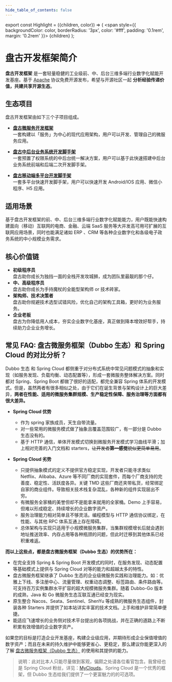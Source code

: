 ```yaml
---
hide_table_of_contents: false
---
```


<head>
  <title>盘古开发框架简介</title>
</head>

export const Highlight = ({children, color}) => (
  <span
    style={{
      backgroundColor: color,
      borderRadius: '3px',
      color: '#fff',
      padding: '0.1rem',
      margin: '0.2rem'
    }}>
    {children}
  </span>
);

# 盘古开发框架简介

**盘古开发框架** 是一套轻量稳健的工业级前、中、后台三维多端行业数字化赋能开发基座。基于 [Apache](https://www.apache.org/licenses/LICENSE-2.0) 协议<Highlight color="#25c2a0">免费开源</Highlight>发布，希望与开源社区一起 **分析经验传递价值，共建共享开源生态**。

## 生态项目
盘古开发框架由如下三个子项目组成。

- [**盘古微服务开发框架**](/docs/intro)  
一套构建以「服务」为中心的现代应用架构，用户可以开发、管理自己的微服务应用。

- [**盘古中后台业务系统开发脚手架**](/admin/intro)  
一套预置了权限系统的中后台统一解决方案，用户可以基于此快速搭建中后台业务系统前端和后端二次开发脚手架。

- [**盘古移动端多平台开发脚手架**](/app/intro)  
一套多平台快速开发脚手架，用户可以快速开发 Android/IOS 应用、微信小程序、H5 应用。

## 适用场景
基于盘古开发框架的前、中、后台三维多端行业数字化赋能能力，用户既能快速构建面向（移动）互联网的电商、金融、云端 SaaS 服务等大并发高可用可扩展的互联网应用场景，同时也能满足诸如 ERP 、CRM 等各种企业数字化和各级电子政务系统的中小规模业务需求。

## 核心价值链
- **初级程序员**  
  盘古助你成长为独挡一面的全栈开发攻城狮，成为团队里最靓的那个仔。
- **中、高级程序员**  
  盘古助你成长为手持魔杖的全能型架构师 or 技术砖家。
- **架构师、技术决策者**  
  盘古助你规避技术选型试错风险，优化自己的架构工具箱，更好的为业务服务。
- **企业老板**  
  盘古为你降低用人成本，夯实企业数字化基座，真正做到降本增效好帮手，持续助力企业业务增长。

## 常见 FAQ: 盘古微服务框架（Dubbo 生态）和 Spring Cloud 的对比分析？

Dubbo 生态 和 Spring Cloud 都侧重于对分布式系统中常见问题模式的抽象和实现（如服务发现、负载均衡、动态配置等），形成一套微服务整体解决方案。同时都对 Spring、Spring Boot 都做了很好的适配，都完全兼容 Spring 体系的开发模式。但是，虽然两者有很多相似之处，由于它们在诞生背景与架构设计上的巨大差异，**两者在性能、适用的微服务集群规模、生产稳定性保障、服务治理等方面都有很大差异。**
- **Spring Cloud 优势**
  - 作为 spring 家族成员，天生自带流量。
  - 对一些常用的微服务模式做了抽象且覆盖范围较广，有一部分是 Dubbo 生态没有的。
  - 基于 HTTP 通信，单体开发模式切换到微服务开发模式学习曲线平滑；加上相对完善的入门文档和 starters，~~让开发者**第一感觉**貌似更简单易用~~。
  
- **Spring Cloud 劣势**
  - 只提供抽象模式的定义不提供官方稳定实现，开发者只能寻求类似 Netflix、Alibaba、Azure 等不同厂商的实现套件，而每个厂商支持的完善度、稳定性、活跃度各异。关键 TMD 这些厂商还夹带私货，经常绑定自家的商业组件。导致相关技术栈复杂混乱，各种新的组件实现层出不穷。
  - 有微服务全家桶的美誉但却不是能拿来就用的全家桶。Demo 上手容易，但难以形成稳定、持续增长的企业数字资产。
  - 服务治理能力相对简单且不够灵活。编程模型与 HTTP 通信协议绑定，在性能、与其他 RPC 体系互通上存在障碍。
  - 总体架构与实现只适用于小规模微服务集群，当集群规模增长后就会遇到地址推送效率、内存占用等各种瓶颈的问题，但此时迁移到其他体系已经积重难返。

**而以上这些点，都是盘古微服务框架（Dubbo 生态）的优势所在：**
  - 在完全支持 Spring & Spring Boot 开发模式的同时，在服务发现、动态配置等基础模式上提供与 Spring Cloud 对等的能力和超越太多的特性。
  - 盘古微服务框架继承了 Dubbo 生态的企业级微服务实践和治理能力。如：优雅上下线、多注册中心、流量管理、权重动态调整、标签路由、条件路由等。可支持百万实例集群水平扩容的超大规模微服务集群。随着 Dubbo-Go 版本的成熟，Java 和 Go 微服务生态互联互通已经变为现实。
  - 原生整合 Nacos、Seata、Sentinel、ShenYu 等成熟的微服务生态组件，封装各种 Starters 并提供了如本站详实丰富的技术文档。上手和维护非常简单便捷。
  - 能适应飞速增长的业务侧对技术平台提出的各项挑战，并在正确的道路上不断积累有效增值的企业数字资产。

如果您的目标是打造企业开发基座，构建企业级应用，并期待形成企业保值增值的数字资产；而且在未来的持久维护中能够更省心、更稳定，那么建议你能更深入的了解 [盘古微服务框架（Dubbo 生态）](/docs/intro) 的使用和其提供的能力。

> 说明：此对比本人只能尽量做到客观，偏颇之处请各位看官包含。我曾经也是 Spring Cloud 粉丝，详见：[MyClouds](https://gitee.com/xiong-chun/myclouds)。Spring Cloud 是一个优秀的框架，但 Dubbo 生态给我们提供了一个更富魅力的的可选项。
